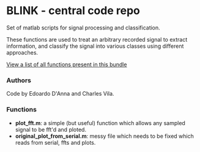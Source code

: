 # BLINK - central code repo

Set of matlab scripts for signal processing and classification.

These functions are used to treat an arbitrary recorded signal to extract information, and classify the signal into various classes using different approaches.

[View a list of all functions present in this bundle](https://github.com/Edrosos/BLINK#functions)

### Authors

Code by Edoardo D'Anna and Charles Vila.

### Functions
- **plot_fft.m**: a simple (but useful) function which allows any sampled signal to be fft'd and ploted.
- **original_plot_from_serial.m**: messy file which needs to be fixed which reads from serial, ffts and plots.